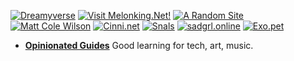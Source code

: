 [![Dreamyverse](/buttons/coolpeople/affbanner-taffy.gif)](https://dreamy.neocities.org/universe)
[![Visit Melonking.Net!](/buttons/coolpeople/MELON-BADGE.GIF)](https://melonking.net)
[![A Random Site](/buttons/coolpeople/random-btn.png)](https://arandomsite.neocities.org/)
[![Matt Cole Wilson](/buttons/coolpeople/mcw-button.gif)](https://mattcolewilson.com/)
[![Cinni.net](/buttons/coolpeople/cinni_angelbutton3.gif)](https://cinni.net/)
[![Snals](/buttons/coolpeople/8ap351.png)](https://snals.neocities.org)
[![sadgrl.online](/buttons/coolpeople/sad-btn.gif)](https://sadgrl.online/)
[![Exo.pet](/buttons/coolpeople/exopetbutton1.png)](https://exo.pet/)


- **[Opinionated Guides](https://opguides.info/)** Good learning for tech, art, music. 

